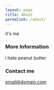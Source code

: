```yaml
---
layout: page
title: About
permalink: /about/
---
```


it's me

### More Information

i hate peanut butter

### Contact me

[email@domain.com](mailto:email@domain.com)
